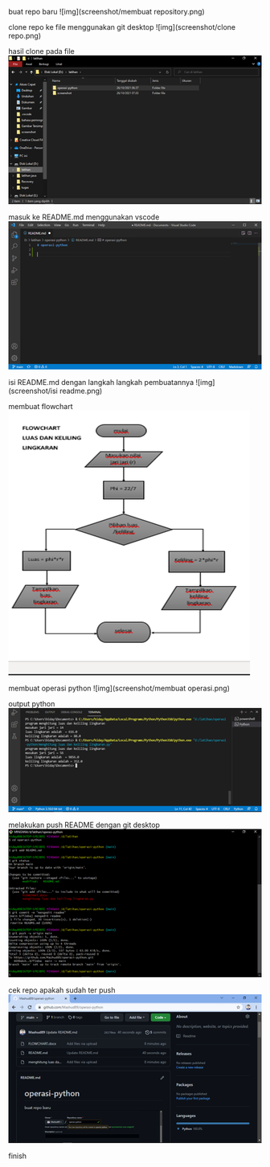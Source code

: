buat repo baru
![img](screenshot/membuat repository.png)

clone repo ke file menggunakan git desktop
![img](screenshot/clone repo.png)

hasil clone pada file
![img](screenshot/file.png)


masuk ke README.md menggunakan vscode
![img](screenshot/vscode.png)

isi README.md dengan langkah langkah pembuatannya
![img](screenshot/isi readme.png)

membuat flowchart
![img](screenshot/FLOWCHART.png)

membuat operasi python
![img](screenshot/membuat operasi.png)

output python
![img](screenshot/output.png)

melakukan push README dengan git desktop
![img](screenshot/push.png)

cek repo apakah sudah ter push
![img](screenshot/cek.png)

finish
